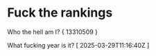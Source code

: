 # Fuck the rankings

Who the hell am I?
{ 13310509 }

What fucking year is it?
[ 2025-03-29T11:16:40Z ]
